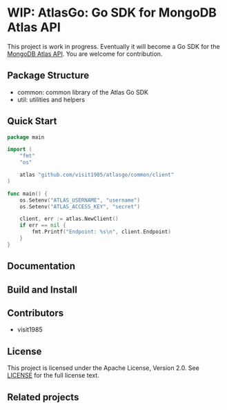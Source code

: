 # WIP: AtlasGo: Go SDK for MongoDB Atlas API

This project is work in progress. Eventually it will become a Go SDK for the [MongoDB Atlas API](https://docs.atlas.mongodb.com/api/). You are welcome for contribution.


## Package Structure

*  common: common library of the Atlas Go SDK
*  util: utilities and helpers


## Quick Start

```go
package main

import (
	"fmt"
	"os"

	atlas "github.com/visit1985/atlasgo/common/client"
)

func main() {
	os.Setenv("ATLAS_USERNAME", "username")
	os.Setenv("ATLAS_ACCESS_KEY", "secret")

	client, err := atlas.NewClient()
	if err == nil {
		fmt.Printf("Endpoint: %s\n", client.Endpoint)
	}
}

```


## Documentation


## Build and Install


## Contributors

  * visit1985


## License

This project is licensed under the Apache License, Version 2.0. See [LICENSE](https://github.com/visit1985/atlasgo/blob/master/LICENSE.txt) for the full license text.


## Related projects
